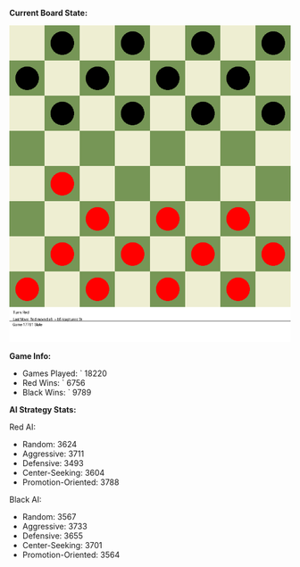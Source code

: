 
**Current Board State:**  
<!-- START_GIF -->
![Checkers Game](./checkers_game.gif)
<!-- END_GIF -->

**Game Info:**  
- Games Played: `<!-- GAMES_PLAYED --> 18220
- Red Wins: `<!-- RED_WINS --> 6756
- Black Wins: `<!-- BLACK_WINS --> 9789

<!-- AI_STATS -->
**AI Strategy Stats:**

Red AI:
- Random: 3624
- Aggressive: 3711
- Defensive: 3493
- Center-Seeking: 3604
- Promotion-Oriented: 3788

Black AI:
- Random: 3567
- Aggressive: 3733
- Defensive: 3655
- Center-Seeking: 3701
- Promotion-Oriented: 3564
